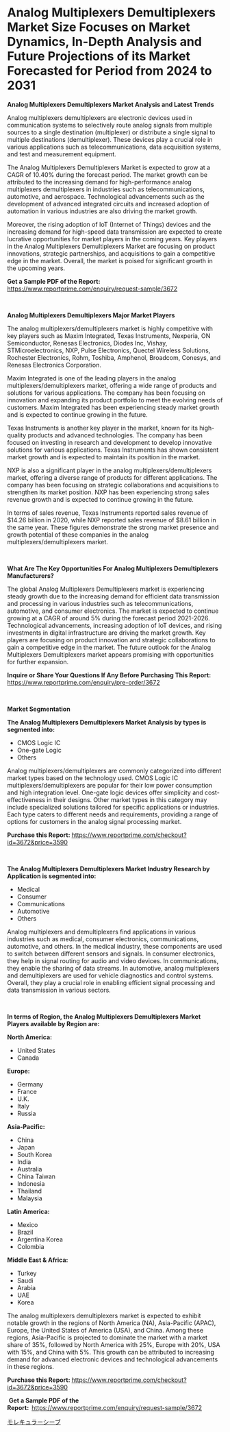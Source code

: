 <p><h1>Analog Multiplexers Demultiplexers Market Size Focuses on Market Dynamics, In-Depth Analysis and Future Projections of its Market Forecasted for Period from 2024 to 2031</h1></p><p><strong>Analog Multiplexers Demultiplexers Market Analysis and Latest Trends</strong></p>
<p><p>Analog multiplexers demultiplexers are electronic devices used in communication systems to selectively route analog signals from multiple sources to a single destination (multiplexer) or distribute a single signal to multiple destinations (demultiplexer). These devices play a crucial role in various applications such as telecommunications, data acquisition systems, and test and measurement equipment.</p><p>The Analog Multiplexers Demultiplexers Market is expected to grow at a CAGR of 10.40% during the forecast period. The market growth can be attributed to the increasing demand for high-performance analog multiplexers demultiplexers in industries such as telecommunications, automotive, and aerospace. Technological advancements such as the development of advanced integrated circuits and increased adoption of automation in various industries are also driving the market growth.</p><p>Moreover, the rising adoption of IoT (Internet of Things) devices and the increasing demand for high-speed data transmission are expected to create lucrative opportunities for market players in the coming years. Key players in the Analog Multiplexers Demultiplexers Market are focusing on product innovations, strategic partnerships, and acquisitions to gain a competitive edge in the market. Overall, the market is poised for significant growth in the upcoming years.</p></p>
<p><strong>Get a Sample PDF of the Report:&nbsp;</strong> <a href="https://www.reportprime.com/enquiry/request-sample/3672">https://www.reportprime.com/enquiry/request-sample/3672</a></p>
<p>&nbsp;</p>
<p><strong>Analog Multiplexers Demultiplexers Major Market Players</strong></p>
<p><p>The analog multiplexers/demultiplexers market is highly competitive with key players such as Maxim Integrated, Texas Instruments, Nexperia, ON Semiconductor, Renesas Electronics, Diodes Inc, Vishay, STMicroelectronics, NXP, Pulse Electronics, Quectel Wireless Solutions, Rochester Electronics, Rohm, Toshiba, Amphenol, Broadcom, Conesys, and Renesas Electronics Corporation.</p><p>Maxim Integrated is one of the leading players in the analog multiplexers/demultiplexers market, offering a wide range of products and solutions for various applications. The company has been focusing on innovation and expanding its product portfolio to meet the evolving needs of customers. Maxim Integrated has been experiencing steady market growth and is expected to continue growing in the future.</p><p>Texas Instruments is another key player in the market, known for its high-quality products and advanced technologies. The company has been focused on investing in research and development to develop innovative solutions for various applications. Texas Instruments has shown consistent market growth and is expected to maintain its position in the market.</p><p>NXP is also a significant player in the analog multiplexers/demultiplexers market, offering a diverse range of products for different applications. The company has been focusing on strategic collaborations and acquisitions to strengthen its market position. NXP has been experiencing strong sales revenue growth and is expected to continue growing in the future.</p><p>In terms of sales revenue, Texas Instruments reported sales revenue of $14.26 billion in 2020, while NXP reported sales revenue of $8.61 billion in the same year. These figures demonstrate the strong market presence and growth potential of these companies in the analog multiplexers/demultiplexers market.</p></p>
<p>&nbsp;</p>
<p><strong>What Are The Key Opportunities For Analog Multiplexers Demultiplexers Manufacturers?</strong></p>
<p><p>The global Analog Multiplexers Demultiplexers market is experiencing steady growth due to the increasing demand for efficient data transmission and processing in various industries such as telecommunications, automotive, and consumer electronics. The market is expected to continue growing at a CAGR of around 5% during the forecast period 2021-2026. Technological advancements, increasing adoption of IoT devices, and rising investments in digital infrastructure are driving the market growth. Key players are focusing on product innovation and strategic collaborations to gain a competitive edge in the market. The future outlook for the Analog Multiplexers Demultiplexers market appears promising with opportunities for further expansion.</p></p>
<p><strong>Inquire or Share Your Questions If Any Before Purchasing This Report:</strong> <a href="https://www.reportprime.com/enquiry/pre-order/3672">https://www.reportprime.com/enquiry/pre-order/3672</a></p>
<p>&nbsp;</p>
<p><strong>Market Segmentation</strong></p>
<p><strong>The Analog Multiplexers Demultiplexers Market Analysis by types is segmented into:</strong></p>
<p><ul><li>CMOS Logic IC</li><li>One-gate Logic</li><li>Others</li></ul></p>
<p><p>Analog multiplexers/demultiplexers are commonly categorized into different market types based on the technology used. CMOS Logic IC multiplexers/demultiplexers are popular for their low power consumption and high integration level. One-gate logic devices offer simplicity and cost-effectiveness in their designs. Other market types in this category may include specialized solutions tailored for specific applications or industries. Each type caters to different needs and requirements, providing a range of options for customers in the analog signal processing market.</p></p>
<p><strong>Purchase this Report:&nbsp;</strong><a href="https://www.reportprime.com/checkout?id=3672&price=3590">https://www.reportprime.com/checkout?id=3672&price=3590</a></p>
<p>&nbsp;</p>
<p><strong>The Analog Multiplexers Demultiplexers Market Industry Research by Application is segmented into:</strong></p>
<p><ul><li>Medical</li><li>Consumer</li><li>Communications</li><li>Automotive</li><li>Others</li></ul></p>
<p><p>Analog multiplexers and demultiplexers find applications in various industries such as medical, consumer electronics, communications, automotive, and others. In the medical industry, these components are used to switch between different sensors and signals. In consumer electronics, they help in signal routing for audio and video devices. In communications, they enable the sharing of data streams. In automotive, analog multiplexers and demultiplexers are used for vehicle diagnostics and control systems. Overall, they play a crucial role in enabling efficient signal processing and data transmission in various sectors.</p></p>
<p>&nbsp;</p>
<p><strong>In terms of Region, the Analog Multiplexers Demultiplexers Market Players available by Region are:</strong></p>
<p>
    <p> <strong> North America: </strong>
        <ul>
            <li>United States</li>
            <li>Canada</li>
        </ul>
        </p> 
    <p> <strong> Europe: </strong>
        <ul>
            <li>Germany</li>
            <li>France</li>
            <li>U.K.</li>
            <li>Italy</li>
            <li>Russia</li>
        </ul>
        </p> 
    <p> <strong> Asia-Pacific: </strong>
        <ul>
            <li>China</li>
            <li>Japan</li>
            <li>South Korea</li>
            <li>India</li>
            <li>Australia</li>
            <li>China Taiwan</li>
            <li>Indonesia</li>
            <li>Thailand</li>
            <li>Malaysia</li>
        </ul>
        </p> 
    <p> <strong> Latin America: </strong>
        <ul>
            <li>Mexico</li>
            <li>Brazil</li>
            <li>Argentina Korea</li>
            <li>Colombia</li>
        </ul>
        </p> 
    <p> <strong> Middle East & Africa: </strong>
        <ul>
            <li>Turkey</li>
            <li>Saudi</li>
            <li>Arabia</li>
            <li>UAE</li>
            <li>Korea</li>
        </ul>
    </p>
    </p>
<p><p>The analog multiplexers demultiplexers market is expected to exhibit notable growth in the regions of North America (NA), Asia-Pacific (APAC), Europe, the United States of America (USA), and China. Among these regions, Asia-Pacific is projected to dominate the market with a market share of 35%, followed by North America with 25%, Europe with 20%, USA with 15%, and China with 5%. This growth can be attributed to increasing demand for advanced electronic devices and technological advancements in these regions.</p></p>
<p><strong>Purchase this Report: </strong><a href="https://www.reportprime.com/checkout?id=3672&price=3590">https://www.reportprime.com/checkout?id=3672&price=3590</a></p>
<p>&nbsp;<strong>Get a Sample PDF of the Report:&nbsp;&nbsp;</strong><a href="https://www.reportprime.com/enquiry/request-sample/3672">https://www.reportprime.com/enquiry/request-sample/3672</a></p>
<p><strong></strong></p>
<p><p><a href="https://github.com/qwpelcjko9242629/Market-Research-Report-List-1/blob/main/710113914582.md">モレキュラーシーブ</a></p></p>